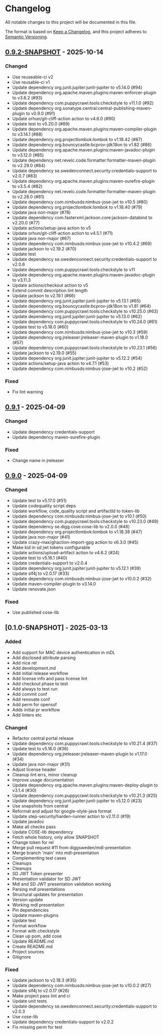 # Changelog

All notable changes to this project will be documented in this file.

The format is based on [Keep a Changelog](https://keepachangelog.com/en/1.0.0/),
and this project adheres to [Semantic Versioning](https://semver.org/spec/v2.0.0.html).

## [0.9.2-SNAPSHOT] - 2025-10-14

### Changed

- Use reuseable-ci v2
- Use reusable-ci v1
- Update dependency org.junit.jupiter:junit-jupiter to v5.14.0 (#94)
- Update dependency org.apache.maven.plugins:maven-enforcer-plugin to v3.6.2 (#93)
- Update dependency com.puppycrawl.tools:checkstyle to v11.1.0 (#92)
- Update dependency org.sonatype.central:central-publishing-maven-plugin to v0.9.0 (#91)
- Update orhun/git-cliff-action action to v4.6.0 (#90)
- Update test to v5.20.0 (#89)
- Update dependency org.apache.maven.plugins:maven-compiler-plugin to v3.14.1 (#88)
- Update dependency org.projectlombok:lombok to v1.18.42 (#87)
- Update dependency org.bouncycastle:bcprov-jdk18on to v1.82 (#86)
- Update dependency org.apache.maven.plugins:maven-javadoc-plugin to v3.12.0 (#85)
- Update dependency net.revelc.code.formatter:formatter-maven-plugin to v2.29.0 (#84)
- Update dependency se.swedenconnect.security:credentials-support to v2.0.7 (#83)
- Update dependency org.apache.maven.plugins:maven-surefire-plugin to v3.5.4 (#82)
- Update dependency net.revelc.code.formatter:formatter-maven-plugin to v2.28.0 (#81)
- Update dependency com.nimbusds:nimbus-jose-jwt to v10.5 (#80)
- Update dependency org.projectlombok:lombok to v1.18.40 (#79)
- Update java non-major (#78)
- Update dependency com.fasterxml.jackson.core:jackson-databind to v2.20.0 (#77)
- Update actions/setup-java action to v5
- Update orhun/git-cliff-action action to v4.5.1 (#71)
- Update java non-major (#67)
- Update dependency com.nimbusds:nimbus-jose-jwt to v10.4.2 (#69)
- Update jackson to v2.19.2 (#70)
- Update test
- Update dependency se.swedenconnect.security:credentials-support to v2.0.6
- Update dependency com.puppycrawl.tools:checkstyle to v11
- Update dependency org.apache.maven.plugins:maven-javadoc-plugin to v3.11.3
- Update actions/checkout action to v5
- Extend commit description lint length
- Update jackson to v2.19.1 (#66)
- Update dependency org.junit.jupiter:junit-jupiter to v5.13.1 (#65)
- Update dependency org.bouncycastle:bcprov-jdk18on to v1.81 (#64)
- Update dependency com.puppycrawl.tools:checkstyle to v10.25.0 (#63)
- Update dependency org.junit.jupiter:junit-jupiter to v5.13.0 (#62)
- Update dependency com.puppycrawl.tools:checkstyle to v10.24.0 (#61)
- Update test to v5.18.0 (#60)
- Update dependency com.nimbusds:nimbus-jose-jwt to v10.3 (#59)
- Update dependency org.jreleaser:jreleaser-maven-plugin to v1.18.0 (#57)
- Update dependency com.puppycrawl.tools:checkstyle to v10.23.1 (#56)
- Update jackson to v2.19.0 (#55)
- Update dependency org.junit.jupiter:junit-jupiter to v5.12.2 (#54)
- Update actions/setup-java action to v4.7.1 (#53)
- Update dependency com.nimbusds:nimbus-jose-jwt to v10.2 (#52)

### Fixed

- Fix lint warning

## [0.9.1] - 2025-04-09

### Changed

- Update dependency credentials-support
- Update dependency maven-surefire-plugin

### Fixed

- Change name in jreleaser


## [0.9.0] - 2025-04-09

### Changed

- Update test to v5.17.0 (#51)
- Update codequality script deps
- Update workflow, code_quality script and artifactId to token-lib
- Update dependency com.nimbusds:nimbus-jose-jwt to v10.1 (#50)
- Update dependency com.puppycrawl.tools:checkstyle to v10.23.0 (#49)
- Update dependency se.digg.cose:cose-lib to v2.0.0 (#48)
- Update dependency org.projectlombok:lombok to v1.18.38 (#47)
- Update java non-major (#41)
- Update crazy-max/ghaction-import-gpg action to v6.3.0 (#45)
- Make kid in sd jwt tokens configurable
- Update actions/upload-artifact action to v4.6.2 (#24)
- Update test to v5.16.1 (#40)
- Update credentials-support to v2.0.4
- Update dependency org.junit.jupiter:junit-jupiter to v5.12.1 (#39)
- Update slf4j to v2.0.17 (#33)
- Update dependency com.nimbusds:nimbus-jose-jwt to v10.0.2 (#32)
- Update maven-compiler-plugin to v3.14.0
- Update renovate.json

### Fixed

- Use published cose-lib


## [0.1.0-SNAPSHOT] - 2025-03-13

### Added

- Add support for MAC device authentication in mDL
- Add disclosed attribute parsing
- Add nice rel
- Add development.md
- Add initial release workflow
- Add license info and pass license lint
- Add checkout phase to test
- Add always to test run
- Add commit conf
- Add renovate conf
- Add perm for openssf
- Adds initial pr workflow
- Add linters etc

### Changed

- Refactor central portal release
- Update dependency com.puppycrawl.tools:checkstyle to v10.21.4 (#37)
- Update test to v5.16.0 (#36)
- Update dependency org.jreleaser:jreleaser-maven-plugin to v1.17.0 (#34)
- Update java non-major (#31)
- Adjust license header
- Cleanup lint errs, minor cleanup
- Improve usage documentation
- Update dependency org.apache.maven.plugins:maven-deploy-plugin to v3.1.4 (#30)
- Update dependency com.puppycrawl.tools:checkstyle to v10.21.3 (#25)
- Update dependency org.junit.jupiter:junit-jupiter to v5.12.0 (#23)
- Use snapshots from central
- Reformat and adjust for google-style-java format
- Update step-security/harden-runner action to v2.11.0 (#19)
- Update javadoc
- Make all checks pass
- Update COSE-lib dependency
- Fetch whole history, only allow SNAPSHOT
- Change token for rel
- Merge pull request #11 from diggsweden/mdl-presentation
- Merge branch 'main' into mdl-presentation
- Complementing test cases
- Cleanups
- Cleanups
- SD JWT Token presenter
- Presentation validator for SD JWT
- Mdl and SD JWT presentation validation working
- Parsing mdl presentations
- Structural updates for presentation
- Version update
- Working mdl presentation
- Pin dependencies
- Update maven-plugins
- Update test
- Format workflow
- Format with checkstyle
- Clean up pom, add cose
- Update README.md
- Create README.md
- Project sources
- Gitignore

### Fixed

- Update jackson to v2.18.3 (#35)
- Update dependency com.nimbusds:nimbus-jose-jwt to v10.0.2 (#27)
- Update slf4j to v2.0.17 (#26)
- Make project pass lint and ci
- Update unit tests
- Update dependency se.swedenconnect.security:credentials-support to v2.0.3
- Use cose-lib
- Update dependency credentials-support to v2.0.2
- Fix missing perm for test


[0.9.2-SNAPSHOT]: https://github.com/diggsweden/eudiw-wallet-token-lib/compare/v0.9.1..v0.9.2-SNAPSHOT
[0.9.1]: https://github.com/diggsweden/eudiw-wallet-token-lib/compare/v0.9.0..v0.9.1
[0.9.0]: https://github.com/diggsweden/eudiw-wallet-token-lib/compare/v0.1.0-SNAPSHOT..v0.9.0

<!-- generated by git-cliff -->
